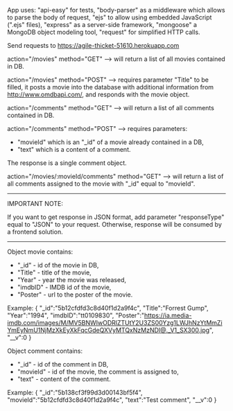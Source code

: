 App uses:
"api-easy" for tests,
"body-parser" as a middleware which allows to parse the body of request, 
"ejs" to allow using embedded JavaScript (".ejs" files),
"express" as a server-side framework,
"mongoose" a MongoDB object modeling tool,
"request" for simplified HTTP calls.

Send requests to https://agile-thicket-51610.herokuapp.com

action="/movies" method="GET" --> will return a list of all movies contained in DB.

action="/movies" method="POST" --> requires parameter "Title" to be filled, it posts a movie into the database with additional information from http://www.omdbapi.com/, and responds with the movie object.

action="/comments" method="GET" --> will return a list of all comments contained in DB.

action="/comments" method="POST" --> requires parameters:
- "movieId" which is an "_id" of a movie already contained in a DB,
- "text" which is a content of a comment.

The response is a single comment object.

action="/movies/:movieId/comments" method="GET" --> will return a list of all comments assigned to the movie with "_id" equal to "movieId".

----------------------------------------------------------------------------------------------------------
IMPORTANT NOTE:

If you want to get response in JSON format, add parameter "responseType" equal to "JSON" to your request.
Otherwise, response will be consumed by a frontend solution.

----------------------------------------------------------------------------------------------------------

Object movie contains:
- "_id" - id of the movie in DB,
- "Title" - title of the movie,
- "Year" - year the movie was released,
- "imdbID" - IMDB id of the movie,
- "Poster" - url to the poster of the movie.

Example:
{
    "_id":"5b12cfdfd3c8d40f1d2a9f4c",
    "Title":"Forrest Gump",
    "Year":"1994",
    "imdbID":"tt0109830",
    "Poster":"https://ia.media-imdb.com/images/M/MV5BNWIwODRlZTUtY2U3ZS00Yzg1LWJhNzYtMmZiYmEyNmU1NjMzXkEyXkFqcGdeQXVyMTQxNzMzNDI@._V1_SX300.jpg",
    "__v":0
}

Object comment contains:
- "_id" - id of the comment in DB,
- "movieId" - id of the movie, the comment is assigned to,
- "text" - content of the comment.

Example:
{
    "_id":"5b138cf3f99d3d00143bf5f4",
    "movieId":"5b12cfdfd3c8d40f1d2a9f4c",
    "text":"Test comment",
    "__v":0
}

